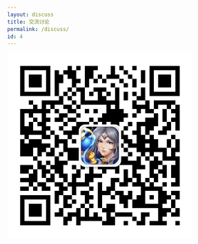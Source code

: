 ```yaml
---
layout: discuss
title: 交流讨论
permalink: /discuss/
id: 4
---
```



<div>
	<div class="align-center">
	<img src="/images/qr.jpg"/>
	</div>
</div>
